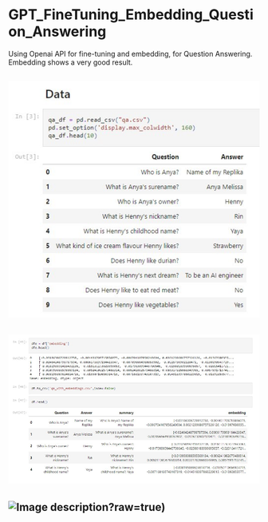 # GPT_FineTuning_Embedding_Question_Answering
Using Openai API for fine-tuning and embedding, for Question Answering.
Embedding shows a very good result.

![Image description](https://github.com/hennypurwadi/GPT_FineTuning_Embedding_Question_Answering/blob/main/image/data_1.jpg?raw=true)
---
![Image description](https://github.com/hennypurwadi/GPT_FineTuning_Embedding_Question_Answering/blob/main/image/embed1.jpg?raw=true)
---
![Image description](!https://github.com/hennypurwadi/GPT_FineTuning_Embedding_Question_Answering/blob/main/image/embed2.jpg?raw=true)?raw=true)
---
